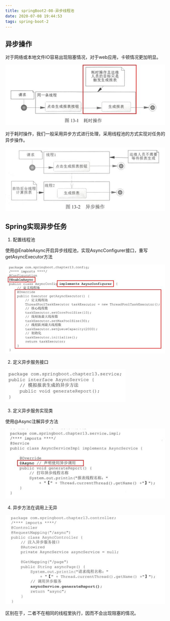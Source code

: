 ```yaml
---
title: springBoot2-08-异步线程池
date: 2020-07-08 19:44:53
tags: spring-boot-2
---
```


## 异步操作

对于网络或本地文件IO容易出现阻塞情况，对于web应用，卡顿情况更加明显。

<img src='springBoot2-08-Async\596a55d2-e03b-4550-92d0-92e533b430c8.jpg'>

对于耗时操作，我们一般采用异步方式进行处理，采用线程池的方式实现对任务的异步操作。

<img src='springBoot2-08-Async\e48d196a-82ee-4588-ab47-5f3ef2ecee43.jpg'>

## Spring实现异步任务

1. 配置线程池

使用@EnableAsync开启异步线程池，实现AsyncConfigurer接口，重写getAsyncExecutor方法

<img src='springBoot2-08-Async\058fe614-bce9-4baa-903e-19ec51a52ba7.jpg'>

2. 定义异步服务接口

<img src='springBoot2-08-Async\6abae681-b57a-44d3-b6d4-7408e476c4ee.jpg'>

3. 定义异步服务实现类

使用@Async注解异步方法

<img src='springBoot2-08-Async\a9cab3ca-689b-42b0-9d02-ab1b24e04ebe.jpg'>

4. 异步方法在调用上无异

<img src='springBoot2-08-Async\a85a299a-cf7c-4ff9-b7f1-2c7fe0e62005.jpg'>

区别在于，二者不在相同的线程里执行，因而不会出现阻塞的情况。


